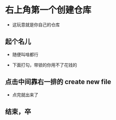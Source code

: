 # 右上角第一个创建仓库 

* 这玩意就是你自己的仓库

## 起个名儿

* 随便叫啥都行

* 下面打勾，带锁的你用不了花钱的

## 点击中间靠右一排的 create new file 

* 点完就出来了

## 结束，卒
